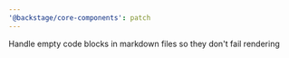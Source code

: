 ```yaml
---
'@backstage/core-components': patch
---
```


Handle empty code blocks in markdown files so they don't fail rendering
